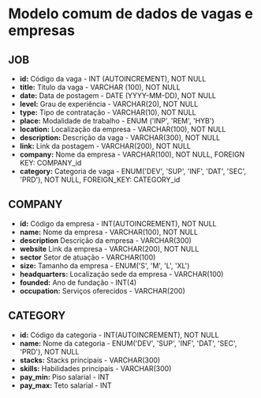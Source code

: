 # Modelo comum de dados de vagas e empresas

## JOB
- **id:** Código da vaga - INT (AUTOINCREMENT), NOT NULL
- **title:** Título da vaga - VARCHAR (100), NOT NULL
- **date:** Data de postagem - DATE (YYYY-MM-DD), NOT NULL
- **level:** Grau de experiência - VARCHAR(20), NOT NULL
- **type:** Tipo de contratação - VARCHAR(10), NOT NULL
- **place:** Modalidade de trabalho - ENUM ('INP', 'REM', 'HYB')
- **location:** Localização da empresa - VARCHAR(100), NOT NULL
- **description:** Descrição da vaga - VARCHAR(300), NOT NULL
- **link:** Link da postagem - VARCHAR(200), NOT NULL
- **company:** Nome da empresa - VARCHAR(100), NOT NULL, FOREIGN KEY: COMPANY_id
- **category:** Categoria de vaga - ENUM('DEV', 'SUP', 'INF', 'DAT', 'SEC', 'PRD'), NOT NULL, FOREIGN_KEY: CATEGORY_id


## COMPANY
- **id:** Código da empresa - INT(AUTOINCREMENT), NOT NULL
- **name:** Nome da empresa - VARCHAR(100), NOT NULL
- **description** Descrição da empresa - VARCHAR(300)
- **website** Link da empresa - VARCHAR(200), NOT NULL
- **sector** Setor de atuação - VARCHAR(100)
- **size:** Tamanho da empresa - ENUM('S', 'M', 'L', 'XL')
- **headquarters:** Localização sede da empresa - VARCHAR(100)
- **founded:** Ano de fundação - INT(4)
- **occupation:** Serviços oferecidos - VARCHAR(200)

## CATEGORY
- **id:** Código da categoria - INT(AUTOINCREMENT), NOT NULL
- **name:** Nome da categoria - ENUM('DEV', 'SUP', 'INF', 'DAT', 'SEC', 'PRD'), NOT NULL
- **stacks:** Stacks principais - VARCHAR(300)
- **skills:** Habilidades principais - VARCHAR(300)
- **pay_min:** Piso salarial - INT
- **pay_max:** Teto salarial - INT